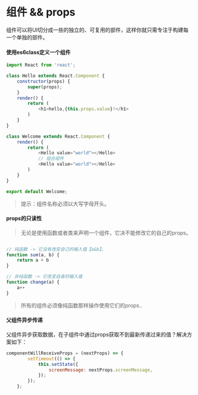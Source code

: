 # 组件 && props

组件可以将UI切分成一些的独立的、可复用的部件，这样你就只需专注于构建每一个单独的部件。

#### 使用es6class定义一个组件

```js
import React from 'react';

class Hello extends React.Component {
    constructor(props) {
        super(props);
    }
    render() {
        return (
            <h1>hello,{this.props.value}!</h1>
        )
    }
}

class Welcome extends React.Component {
    render() {
        return (
            <Hello value="world"></Hello> 
            // 组合组件
            <Hello value="world"></Hello> 
        )
    }
}

export default Welcome;
```

> 提示：组件名称必须以大写字母开头。

#### props的只读性

>无论是使用函数或者类来声明一个组件，它决不能修改它的自己的props。

```js

// 纯函数 -> 它没有改变自己的输入值【a&b】。
function sum(a, b) {
    return a + b
}

// 非纯函数 -> 它改变自身的输入值
function change(a) {
    a++
}
``` 

> 所有的组件必须像纯函数那样操作使用它们的props..

#### 父组件异步传递

父组件异步获取数据，在子组件中通过props获取不到最新传递过来的值？解决方案如下：

```js
componentWillReceiveProps = (nextProps) => {
        setTimeout(() => {
            this.setState({
                screenMessage: nextProps.screenMessage,
            });
        });
    };
```



